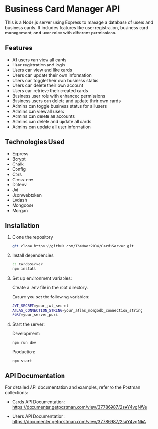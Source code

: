 # Business Card Manager API

This is a Node.js server using Express to manage a database of users and business cards. It includes features like user registration, business card management, and user roles with different permissions.

## Features
- All users can view all cards
- User registration and login
- Users can view and like cards
- Users can update their own information
- Users can toggle their own business status
- Users can delete their own account
- Users can retrieve their created cards
- Business user role with enhanced permissions
- Business users can delete and update their own cards
- Admins can toggle business status for all users
- Admins can view all users
- Admins can delete all accounts
- Admins can delete and update all cards
- Admins can update all user information

## Technologies Used
- Express
- Bcrypt
- Chalk
- Config
- Cors
- Cross-env
- Dotenv
- Joi
- Jsonwebtoken
- Lodash
- Mongoose
- Morgan

## Installation

1. Clone the repository

    ```sh
    git clone https://github.com/TheMaor2804/CardsServer.git

2. Install dependencies

    ```sh
    cd CardsServer
    npm install

3. Set up environment variables:

    Create a .env file in the root directory.

    Ensure you set the following variables:

    ```sh
    JWT_SECRET=your_jwt_secret
    ATLAS_CONNECTION_STRING=your_atlas_mongodb_connection_string
    PORT=your_server_port

4. Start the server:

    Development:
    ```sh
    npm run dev
    ```

    Production:
    ```sh
    npm start
    ```    

## API Documentation
For detailed API documentation and examples, refer to the Postman collections:

- Cards API Documentation: https://documenter.getpostman.com/view/37786987/2sAY4vgNWe

- Users API Documentation: https://documenter.getpostman.com/view/37786987/2sAY4vgNbA
